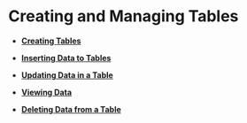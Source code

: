 # Creating and Managing Tables<a name="EN-US_TOPIC_0289900834"></a>

-   **[Creating Tables](creating-tables.md)**  

-   **[Inserting Data to Tables](inserting-data-to-tables.md)**  

-   **[Updating Data in a Table](updating-data-in-a-table.md)**  

-   **[Viewing Data](viewing-data.md)**  

-   **[Deleting Data from a Table](deleting-data-from-a-table.md)**  



